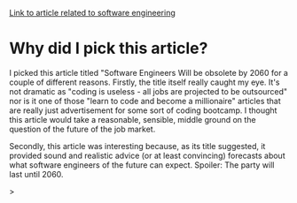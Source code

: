 [Link to article related to software engineering](https://medium.com/@dtauerbach/software-engineers-will-be-obsolete-by-2060-2a214fdf9737)

<h1>Why did I pick this article?</h1>

<p>I picked this article titled "Software Engineers Will be obsolete by 2060 for a couple of different reasons. Firstly, the title itself really caught my eye. It's not dramatic as "coding is useless - all jobs are projected to be outsourced" nor is it one of those "learn to code and become a millionaire" articles that are really just advertisement for some sort of coding bootcamp. I thought this article would take a reasonable, sensible, middle ground on the question of the future of the job market. </p>

<p>Secondly, this article was interesting because, as its title suggested, it provided sound and realistic advice (or at least convincing) forecasts about what software engineers of the future can expect. Spoiler: The party will last until 2060. </p>>



